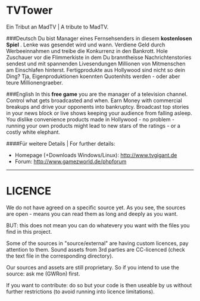 TVTower
=======

Ein Tribut an MadTV | A tribute to MadTV.

###Deutsch
Du bist Manager eines Fernsehsenders in diesem __kostenlosen Spiel__ . Lenke was gesendet wird und wann. Verdiene Geld durch Werbeeinnahmen und treibe die Konkurrenz in den Bankrott. Hole Zuschauer vor die Flimmerkiste in dem Du branntheisse Nachrichtenstories sendest und mit spannenden Livesendungen Millionen von Mitmenschen am Einschlafen hinterst. Fertigprodukte aus Hollywood sind nicht so dein Ding? Tja, Eigenproduktionen koennten Quotenhits werden - oder aber teure Millionengraeber.

###English
In this __free game__ you are the manager of a television channel. Control what gets broadcasted and when. Earn Money with commercial breakups and drive your opponents into bankruptcy. Broadcast top stories in your news block or live shows keeping your audience from falling asleep. You dislike convenience products made in Hollywood - no problem - running your own products might lead to new stars of the ratings - or a costly white elephant.



####Für weitere Details | For further details:
- Homepage (+Downloads Windows/Linux): http://www.tvgigant.de
- Forum: http://www.gamezworld.de/phpforum


***

LICENCE
=======
We do not have agreed on a specific source yet.
As you see, the sources are open - means you can
read them as long and deeply as you want.

BUT: this does not mean you can do whatevery you
want with the files you find in this project.

Some of the sources in "source/external" are having custom licences,
pay attention to them.
Sound assets from 3rd parties are CC-licenced (check the
text file in the corresponding directory).

Our sources and assets are still proprietary. So
if you intend to use the source: ask me (GWRon)
first.

If you want to contribute: do so but your code is
then useable by us without further restrictions (to
avoid running into licence limitations).

